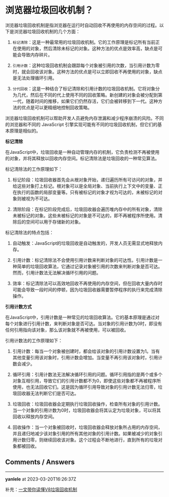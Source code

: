 # 浏览器垃圾回收机制？

浏览器垃圾回收机制是指浏览器在运行时自动回收不再使用的内存空间的过程。以下是浏览器垃圾回收机制的几个方面：

1. `标记清除`：这是一种最常用的垃圾回收机制。它的工作原理是标记所有当前正在使用的对象，然后清除未标记的对象。这种方法的优点是效率高，缺点是可能会导致内存碎片。

2. `引用计数`：这种垃圾回收机制会跟踪每个对象被引用的次数，当引用计数为零时，就会回收该对象。这种方法的优点是可以立即回收不再使用的对象，缺点是无法处理循环引用。

3. `分代回收`：这是一种结合了标记清除和引用计数的垃圾回收机制。它将对象分为几代，然后在不同的代上使用不同的回收策略。新创建的对象会被分配到第一代，随着时间的推移，如果它们仍然存活，它们会被转移到下一代。这种方法的优点是可以更精细地控制回收策略。

浏览器垃圾回收机制可以帮助开发人员避免内存泄漏和减少程序崩溃的风险。不同的浏览器和不同的 JavaScript 引擎实现可能有不同的垃圾回收机制，但它们的基本原理是相似的。


**标记清除**

在JavaScript中，垃圾回收是一种自动管理内存的机制，它负责检测不再被使用的对象，并将其释放以回收内存空间。标记清除法是垃圾回收的一种常见算法。

标记清除法的工作原理如下：

1. 标记阶段：垃圾回收器首先会从根对象开始，递归遍历所有可访问的对象，并给这些对象打上标记。根对象可以是全局对象、当前执行上下文中的变量、正在执行的函数的局部变量等。只有被标记的对象才视为可达的，未被标记的对象则被视为不可达。

2. 清除阶段：在标记阶段完成后，垃圾回收器会遍历堆内存中的所有对象，清除未被标记的对象。这些未被标记的对象是不可达的，即不再被程序所使用。清除后的空间可以用于存储新的对象。

标记清除法的特点包括：

1. 自动触发：JavaScript的垃圾回收是自动触发的，开发人员无需显式地释放内存。

2. 引用计数：标记清除法不会使用引用计数来判断对象的可达性。引用计数是一种简单的垃圾回收算法，它通过记录对象被引用的次数来判断对象是否可达。然而，引用计数法无法解决循环引用的问题。

3. 效率：标记清除法可以高效地回收不再使用的内存空间，但在回收大量内存时可能会导致一段时间的停顿，因为垃圾回收器需要暂停程序的执行来完成清除操作。



**引用计数方式**

在JavaScript中，引用计数是一种常见的垃圾回收算法。它的基本原理是通过对每个对象进行引用计数，来判断对象是否可达。当对象的引用计数为0时，即没有任何引用指向该对象，那么该对象就不再被使用，可以被回收。

引用计数法的工作原理如下：

1. 引用计数：每当一个对象被创建时，都会给该对象的引用计数设置为1。当有其他变量引用该对象时，引用计数会增加。当变量不再引用该对象时，引用计数会减少。

2. 循环引用：引用计数法无法解决循环引用的问题。循环引用指的是两个或多个对象互相引用，导致它们的引用计数都不为0，即使这些对象都不再被程序所使用，也无法回收它们。这是因为循环引用导致对象的引用计数无法归零，垃圾回收器无法判断它们是否可达。

3. 垃圾回收：垃圾回收器会定期执行垃圾回收操作，检查所有对象的引用计数。当一个对象的引用计数为0时，垃圾回收器会将其认定为垃圾对象，可以将其回收以释放内存空间。

4. 回收操作：当一个对象被回收时，垃圾回收器会释放对象所占用的内存空间，并且递归地减少该对象引用的所有其他对象的引用计数。如果被减少的对象引用计数归零，则继续回收该对象。这个过程会不断地进行，直到所有的垃圾对象都被回收。



## Comments / Answers

---

**yanlele** at 2023-03-20T16:26:37Z

补充：[一文带你读懂V8垃圾回收机制](https://juejin.cn/post/7194781956389732389)